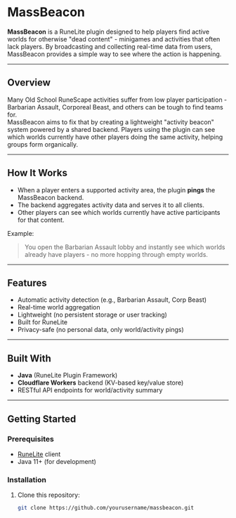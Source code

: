 # MassBeacon

**MassBeacon** is a RuneLite plugin designed to help players find active worlds for otherwise "dead content" - minigames and activities that often lack players. By broadcasting and collecting real-time data from users, MassBeacon provides a simple way to see where the action is happening.

---

## Overview

Many Old School RuneScape activities suffer from low player participation - Barbarian Assault, Corporeal Beast, and others can be tough to find teams for.  
MassBeacon aims to fix that by creating a lightweight "activity beacon" system powered by a shared backend. Players using the plugin can see which worlds currently have other players doing the same activity, helping groups form organically.

---

## How It Works

- When a player enters a supported activity area, the plugin **pings** the MassBeacon backend.
- The backend aggregates activity data and serves it to all clients.
- Other players can see which worlds currently have active participants for that content.

Example:
> You open the Barbarian Assault lobby and instantly see which worlds already have players - no more hopping through empty worlds.

---

## Features

- Automatic activity detection (e.g., Barbarian Assault, Corp Beast)
- Real-time world aggregation
- Lightweight (no persistent storage or user tracking)
- Built for RuneLite
- Privacy-safe (no personal data, only world/activity pings)

---

## Built With

- **Java** (RuneLite Plugin Framework)
- **Cloudflare Workers** backend (KV-based key/value store)
- RESTful API endpoints for world/activity summary

---

## Getting Started

### Prerequisites

- [RuneLite](https://runelite.net) client
- Java 11+ (for development)

### Installation

1. Clone this repository:
   ```bash
   git clone https://github.com/yourusername/massbeacon.git
